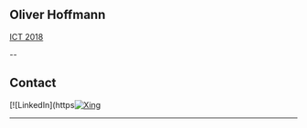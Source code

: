## Oliver Hoffmann

[ICT 2018](https://docs.google.com/presentation/d/19pjQCoRZvOGIvUGU6b_-rsFLHA4B-BqnAUumy_Xe7Og/edit?usp=drivesdk)

--

## Contact

[![LinkedIn](https[![Xing](http://www.baynado.de/blog/wp-content/uploads/2015/10/xing-logo-150x150.png)](http://www.xing.com/profile/Oliver_Hoffmann143)

---
